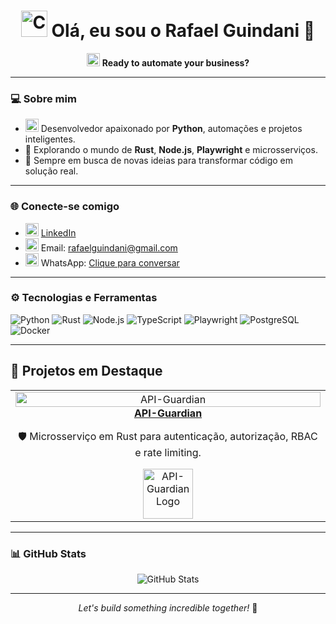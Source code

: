 <h1 align="center">
  <img src="https://cdn-icons-png.flaticon.com/128/3891/3891140.png" width="42" alt="Code" />
  Olá, eu sou o Rafael Guindani 👋
</h1>

<p align="center">
  <img src="https://cdn-icons-png.flaticon.com/128/4712/4712222.png" width="21" alt="Bot" />
  <strong>Ready to automate your business?</strong>
</p>

---

### 💻 Sobre mim

- <img src="https://cdn-icons-png.flaticon.com/128/1387/1387537.png" width="21" alt="Python" /> Desenvolvedor apaixonado por **Python**, automações e projetos inteligentes.
- 🚀 Explorando o mundo de **Rust**, **Node.js**, **Playwright** e microsserviços.
- 🧠 Sempre em busca de novas ideias para transformar código em solução real.

---

### 🌐 Conecte-se comigo

- <img src="https://cdn-icons-png.flaticon.com/128/2504/2504923.png" width="21" alt="LinkedIn" /> [LinkedIn](https://www.linkedin.com/in/rafaelguindani/)
- <img src="https://cdn-icons-png.flaticon.com/128/2504/2504727.png" width="21" alt="Gmail" /> Email: [rafaelguindani@gmail.com](mailto:rafaelguindani@gmail.com)
- <img src="https://cdn-icons-png.flaticon.com/512/3992/3992601.png" width="21" alt="WhatsApp" /> WhatsApp: [Clique para conversar](https://wa.me/5541995193032)

---

### ⚙️ Tecnologias e Ferramentas

![Python](https://img.shields.io/badge/-Python-3776AB?logo=python&logoColor=white&style=flat-square)
![Rust](https://img.shields.io/badge/-Rust-000000?logo=rust&logoColor=white&style=flat-square)
![Node.js](https://img.shields.io/badge/-Node.js-339933?logo=node.js&logoColor=white&style=flat-square)
![TypeScript](https://img.shields.io/badge/-TypeScript-3178C6?logo=typescript&logoColor=white&style=flat-square)
![Playwright](https://img.shields.io/badge/-Playwright-2EAD33?logo=playwright&logoColor=white&style=flat-square)
![PostgreSQL](https://img.shields.io/badge/-PostgreSQL-336791?logo=postgresql&logoColor=white&style=flat-square)
![Docker](https://img.shields.io/badge/-Docker-2496ED?logo=docker&logoColor=white&style=flat-square)

---

## 🚀 Projetos em Destaque

<table>
  <tr>
    <td align="center" width="33%">
      <a href="https://github.com/Dmndcode/API-Guardian" target="_blank">
        <img src="https://raw.githubusercontent.com/Dmndcode/API-Guardian/main/.github/preview.png" width="100%" alt="API-Guardian"/><br/>
        <strong>API-Guardian</strong>
      </a>
      <p>🛡️ Microsserviço em Rust para autenticação, autorização, RBAC e rate limiting.</p>
      <img src="[[https://raw.githubusercontent.com/Dmndcode/API-Guardian/main/.github/logo.png](https://cdn.discordapp.com/attachments/1361075362502541483/1392595228287959191/raw.png?ex=68701adf&is=686ec95f&hm=68f673c90269bf9bc28c7b78a205fb0789f2a86ba677f54df22e136be378a4e1&)](https://cdn.discordapp.com/attachments/1361075362502541483/1392595228287959191/raw.png?ex=68701adf&is=686ec95f&hm=68f673c90269bf9bc28c7b78a205fb0789f2a86ba677f54df22e136be378a4e1&)" width="80" alt="API-Guardian Logo"/>
    </td>
  </tr>
</table>

---

### 📊 GitHub Stats

<p align="center">
  <img src="https://github-readme-stats.vercel.app/api?username=Dmndcode&show_icons=true&theme=radical" alt="GitHub Stats" />
</p>

---

<p align="center">
  <em>Let's build something incredible together!</em> 🚀
</p>

